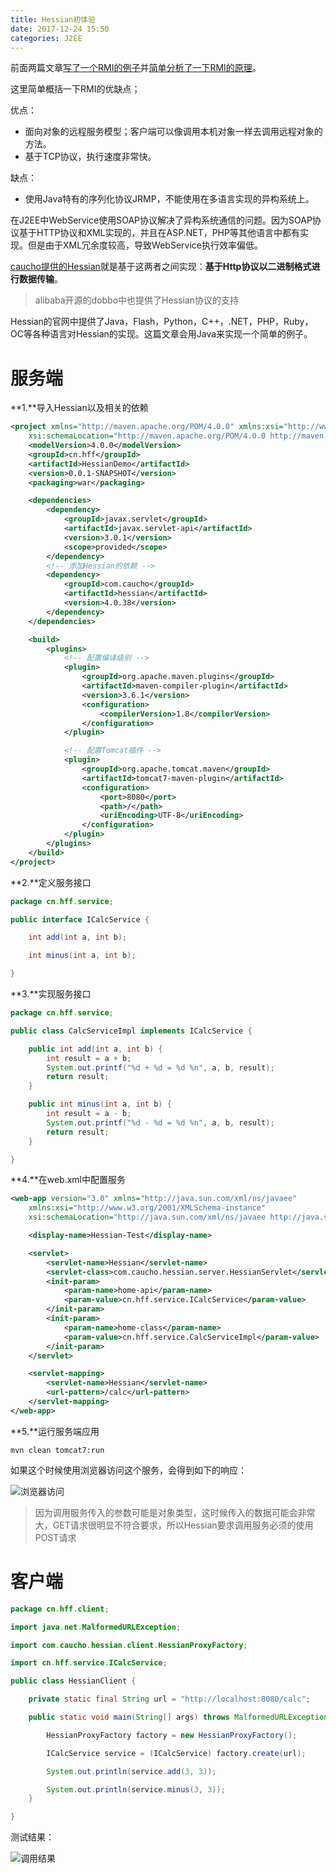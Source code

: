 ```yaml
---
title: Hessian初体验
date: 2017-12-24 15:50
categories: J2EE
---
```


前面两篇文章[写了一个RMI的例子](http://blog.csdn.net/holmofy/article/details/78881331)并[简单分析了一下RMI的原理](http://blog.csdn.net/holmofy/article/details/78881885)。

这里简单概括一下RMI的优缺点；

优点：

* 面向对象的远程服务模型；客户端可以像调用本机对象一样去调用远程对象的方法。
* 基于TCP协议，执行速度非常快。

缺点：

* 使用Java特有的序列化协议JRMP，不能使用在多语言实现的异构系统上。

在J2EE中WebService使用SOAP协议解决了异构系统通信的问题。因为SOAP协议基于HTTP协议和XML实现的，并且在ASP.NET，PHP等其他语言中都有实现。但是由于XML冗余度较高，导致WebService执行效率偏低。

[caucho提供的Hessian](http://hessian.caucho.com/)就是基于这两者之间实现：**基于Http协议以二进制格式进行数据传输**。

> alibaba开源的dobbo中也提供了Hessian协议的支持

Hessian的官网中提供了Java，Flash，Python，C++，.NET，PHP，Ruby，OC等各种语言对Hessian的实现。这篇文章会用Java来实现一个简单的例子。

# 服务端

**1.**导入Hessian以及相关的依赖

```xml
<project xmlns="http://maven.apache.org/POM/4.0.0" xmlns:xsi="http://www.w3.org/2001/XMLSchema-instance"
	xsi:schemaLocation="http://maven.apache.org/POM/4.0.0 http://maven.apache.org/xsd/maven-4.0.0.xsd">
	<modelVersion>4.0.0</modelVersion>
	<groupId>cn.hff</groupId>
	<artifactId>HessianDemo</artifactId>
	<version>0.0.1-SNAPSHOT</version>
	<packaging>war</packaging>

	<dependencies>
		<dependency>
			<groupId>javax.servlet</groupId>
			<artifactId>javax.servlet-api</artifactId>
			<version>3.0.1</version>
			<scope>provided</scope>
		</dependency>
        <!-- 添加Hessian的依赖 -->
		<dependency>
			<groupId>com.caucho</groupId>
			<artifactId>hessian</artifactId>
			<version>4.0.38</version>
		</dependency>
	</dependencies>

	<build>
		<plugins>
            <!-- 配置编译级别 -->
			<plugin>
				<groupId>org.apache.maven.plugins</groupId>
				<artifactId>maven-compiler-plugin</artifactId>
				<version>3.6.1</version>
				<configuration>
					<compilerVersion>1.8</compilerVersion>
				</configuration>
			</plugin>

			<!-- 配置Tomcat插件 -->
			<plugin>
				<groupId>org.apache.tomcat.maven</groupId>
				<artifactId>tomcat7-maven-plugin</artifactId>
				<configuration>
					<port>8080</port>
					<path>/</path>
					<uriEncoding>UTF-8</uriEncoding>
				</configuration>
			</plugin>
		</plugins>
	</build>
</project>
```

**2.**定义服务接口

```java
package cn.hff.service;

public interface ICalcService {

	int add(int a, int b);

	int minus(int a, int b);

}
```

**3.**实现服务接口

```java
package cn.hff.service;

public class CalcServiceImpl implements ICalcService {

	public int add(int a, int b) {
		int result = a + b;
		System.out.printf("%d + %d = %d %n", a, b, result);
		return result;
	}

	public int minus(int a, int b) {
		int result = a - b;
		System.out.printf("%d - %d = %d %n", a, b, result);
		return result;
	}

}
```

**4.**在web.xml中配置服务

```xml
<web-app version="3.0" xmlns="http://java.sun.com/xml/ns/javaee"
	xmlns:xsi="http://www.w3.org/2001/XMLSchema-instance"
	xsi:schemaLocation="http://java.sun.com/xml/ns/javaee http://java.sun.com/xml/ns/javaee/web-app_3_0.xsd">

	<display-name>Hessian-Test</display-name>

	<servlet>
		<servlet-name>Hessian</servlet-name>
		<servlet-class>com.caucho.hessian.server.HessianServlet</servlet-class>
		<init-param>
			<param-name>home-api</param-name>
			<param-value>cn.hff.service.ICalcService</param-value>
		</init-param>
		<init-param>
			<param-name>home-class</param-name>
			<param-value>cn.hff.service.CalcServiceImpl</param-value>
		</init-param>
	</servlet>

	<servlet-mapping>
		<servlet-name>Hessian</servlet-name>
		<url-pattern>/calc</url-pattern>
	</servlet-mapping>
</web-app>
```

**5.**运行服务端应用

```shell
mvn clean tomcat7:run
```



如果这个时候使用浏览器访问这个服务，会得到如下的响应：

![浏览器访问](http://img.blog.csdn.net/20171224151307535?watermark/2/text/aHR0cDovL2Jsb2cuY3Nkbi5uZXQvSG9sbW9meQ==/font/5a6L5L2T/fontsize/400/fill/I0JBQkFCMA==/dissolve/70/gravity/SouthEast)

> 因为调用服务传入的参数可能是对象类型，这时候传入的数据可能会非常大，GET请求很明显不符合要求，所以Hessian要求调用服务必须的使用POST请求

# 客户端

```java
package cn.hff.client;

import java.net.MalformedURLException;

import com.caucho.hessian.client.HessianProxyFactory;

import cn.hff.service.ICalcService;

public class HessianClient {

	private static final String url = "http://localhost:8080/calc";

	public static void main(String[] args) throws MalformedURLException, ClassNotFoundException {

		HessianProxyFactory factory = new HessianProxyFactory();

		ICalcService service = (ICalcService) factory.create(url);

		System.out.println(service.add(3, 3));

		System.out.println(service.minus(3, 3));
	}

}
```

测试结果：

![调用结果](http://img.blog.csdn.net/20171224151317617?watermark/2/text/aHR0cDovL2Jsb2cuY3Nkbi5uZXQvSG9sbW9meQ==/font/5a6L5L2T/fontsize/400/fill/I0JBQkFCMA==/dissolve/70/gravity/SouthEast)